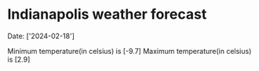 # Indianapolis weather forecast 
Date: ['2024-02-18'] 

Minimum temperature(in celsius) is [-9.7] 
Maximum temperature(in celsius) is [2.9]